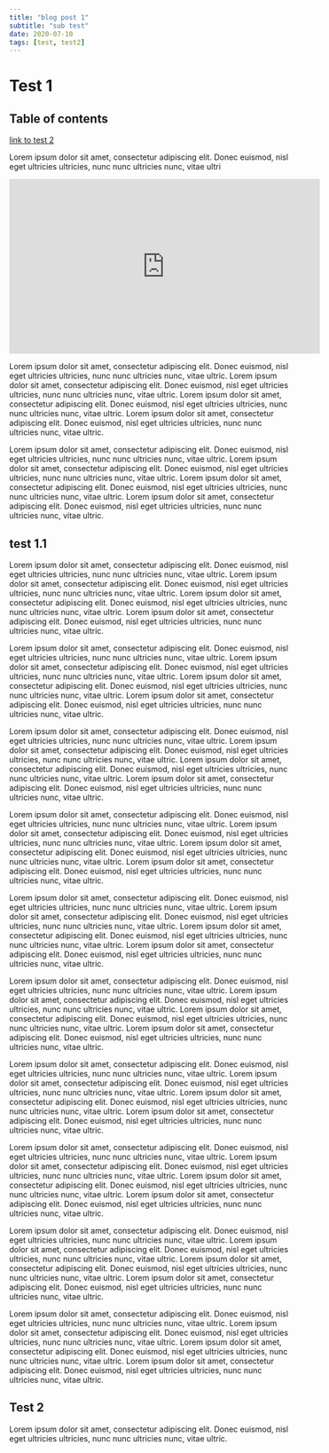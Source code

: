 ```yaml
---
title: "blog post 1"
subtitle: "sub test"
date: 2020-07-10
tags: [test, test2]
---
```


# Test 1

## Table of contents

[link to test 2](#test-2)

Lorem ipsum dolor sit amet, consectetur adipiscing elit. Donec euismod, nisl eget ultricies ultricies, nunc nunc ultricies nunc, vitae ultri

<iframe width="560" height="315" src="https://www.youtube.com/embed/T_ke-MOT1mI" frameborder="0" allow="accelerometer; autoplay; encrypted-media; gyroscope; picture-in-picture" allowfullscreen></iframe>

Lorem ipsum dolor sit amet, consectetur adipiscing elit. Donec euismod, nisl eget ultricies ultricies, nunc nunc ultricies nunc, vitae ultric. Lorem ipsum dolor sit amet, consectetur adipiscing elit. Donec euismod, nisl eget ultricies ultricies, nunc nunc ultricies nunc, vitae ultric. Lorem ipsum dolor sit amet, consectetur adipiscing elit. Donec euismod, nisl eget ultricies ultricies, nunc nunc ultricies nunc, vitae ultric. Lorem ipsum dolor sit amet, consectetur adipiscing elit. Donec euismod, nisl eget ultricies ultricies, nunc nunc ultricies nunc, vitae ultric.

Lorem ipsum dolor sit amet, consectetur adipiscing elit. Donec euismod, nisl eget ultricies ultricies, nunc nunc ultricies nunc, vitae ultric. Lorem ipsum dolor sit amet, consectetur adipiscing elit. Donec euismod, nisl eget ultricies ultricies, nunc nunc ultricies nunc, vitae ultric. Lorem ipsum dolor sit amet, consectetur adipiscing elit. Donec euismod, nisl eget ultricies ultricies, nunc nunc ultricies nunc, vitae ultric. Lorem ipsum dolor sit amet, consectetur adipiscing elit. Donec euismod, nisl eget ultricies ultricies, nunc nunc ultricies nunc, vitae ultric.

## test 1.1

Lorem ipsum dolor sit amet, consectetur adipiscing elit. Donec euismod, nisl eget ultricies ultricies, nunc nunc ultricies nunc, vitae ultric. Lorem ipsum dolor sit amet, consectetur adipiscing elit. Donec euismod, nisl eget ultricies ultricies, nunc nunc ultricies nunc, vitae ultric. Lorem ipsum dolor sit amet, consectetur adipiscing elit. Donec euismod, nisl eget ultricies ultricies, nunc nunc ultricies nunc, vitae ultric. Lorem ipsum dolor sit amet, consectetur adipiscing elit. Donec euismod, nisl eget ultricies ultricies, nunc nunc ultricies nunc, vitae ultric.

Lorem ipsum dolor sit amet, consectetur adipiscing elit. Donec euismod, nisl eget ultricies ultricies, nunc nunc ultricies nunc, vitae ultric. Lorem ipsum dolor sit amet, consectetur adipiscing elit. Donec euismod, nisl eget ultricies ultricies, nunc nunc ultricies nunc, vitae ultric. Lorem ipsum dolor sit amet, consectetur adipiscing elit. Donec euismod, nisl eget ultricies ultricies, nunc nunc ultricies nunc, vitae ultric. Lorem ipsum dolor sit amet, consectetur adipiscing elit. Donec euismod, nisl eget ultricies ultricies, nunc nunc ultricies nunc, vitae ultric.

Lorem ipsum dolor sit amet, consectetur adipiscing elit. Donec euismod, nisl eget ultricies ultricies, nunc nunc ultricies nunc, vitae ultric. Lorem ipsum dolor sit amet, consectetur adipiscing elit. Donec euismod, nisl eget ultricies ultricies, nunc nunc ultricies nunc, vitae ultric. Lorem ipsum dolor sit amet, consectetur adipiscing elit. Donec euismod, nisl eget ultricies ultricies, nunc nunc ultricies nunc, vitae ultric. Lorem ipsum dolor sit amet, consectetur adipiscing elit. Donec euismod, nisl eget ultricies ultricies, nunc nunc ultricies nunc, vitae ultric.

Lorem ipsum dolor sit amet, consectetur adipiscing elit. Donec euismod, nisl eget ultricies ultricies, nunc nunc ultricies nunc, vitae ultric. Lorem ipsum dolor sit amet, consectetur adipiscing elit. Donec euismod, nisl eget ultricies ultricies, nunc nunc ultricies nunc, vitae ultric. Lorem ipsum dolor sit amet, consectetur adipiscing elit. Donec euismod, nisl eget ultricies ultricies, nunc nunc ultricies nunc, vitae ultric. Lorem ipsum dolor sit amet, consectetur adipiscing elit. Donec euismod, nisl eget ultricies ultricies, nunc nunc ultricies nunc, vitae ultric.

Lorem ipsum dolor sit amet, consectetur adipiscing elit. Donec euismod, nisl eget ultricies ultricies, nunc nunc ultricies nunc, vitae ultric. Lorem ipsum dolor sit amet, consectetur adipiscing elit. Donec euismod, nisl eget ultricies ultricies, nunc nunc ultricies nunc, vitae ultric. Lorem ipsum dolor sit amet, consectetur adipiscing elit. Donec euismod, nisl eget ultricies ultricies, nunc nunc ultricies nunc, vitae ultric. Lorem ipsum dolor sit amet, consectetur adipiscing elit. Donec euismod, nisl eget ultricies ultricies, nunc nunc ultricies nunc, vitae ultric.

Lorem ipsum dolor sit amet, consectetur adipiscing elit. Donec euismod, nisl eget ultricies ultricies, nunc nunc ultricies nunc, vitae ultric. Lorem ipsum dolor sit amet, consectetur adipiscing elit. Donec euismod, nisl eget ultricies ultricies, nunc nunc ultricies nunc, vitae ultric. Lorem ipsum dolor sit amet, consectetur adipiscing elit. Donec euismod, nisl eget ultricies ultricies, nunc nunc ultricies nunc, vitae ultric. Lorem ipsum dolor sit amet, consectetur adipiscing elit. Donec euismod, nisl eget ultricies ultricies, nunc nunc ultricies nunc, vitae ultric.

Lorem ipsum dolor sit amet, consectetur adipiscing elit. Donec euismod, nisl eget ultricies ultricies, nunc nunc ultricies nunc, vitae ultric. Lorem ipsum dolor sit amet, consectetur adipiscing elit. Donec euismod, nisl eget ultricies ultricies, nunc nunc ultricies nunc, vitae ultric. Lorem ipsum dolor sit amet, consectetur adipiscing elit. Donec euismod, nisl eget ultricies ultricies, nunc nunc ultricies nunc, vitae ultric. Lorem ipsum dolor sit amet, consectetur adipiscing elit. Donec euismod, nisl eget ultricies ultricies, nunc nunc ultricies nunc, vitae ultric.

Lorem ipsum dolor sit amet, consectetur adipiscing elit. Donec euismod, nisl eget ultricies ultricies, nunc nunc ultricies nunc, vitae ultric. Lorem ipsum dolor sit amet, consectetur adipiscing elit. Donec euismod, nisl eget ultricies ultricies, nunc nunc ultricies nunc, vitae ultric. Lorem ipsum dolor sit amet, consectetur adipiscing elit. Donec euismod, nisl eget ultricies ultricies, nunc nunc ultricies nunc, vitae ultric. Lorem ipsum dolor sit amet, consectetur adipiscing elit. Donec euismod, nisl eget ultricies ultricies, nunc nunc ultricies nunc, vitae ultric.

Lorem ipsum dolor sit amet, consectetur adipiscing elit. Donec euismod, nisl eget ultricies ultricies, nunc nunc ultricies nunc, vitae ultric. Lorem ipsum dolor sit amet, consectetur adipiscing elit. Donec euismod, nisl eget ultricies ultricies, nunc nunc ultricies nunc, vitae ultric. Lorem ipsum dolor sit amet, consectetur adipiscing elit. Donec euismod, nisl eget ultricies ultricies, nunc nunc ultricies nunc, vitae ultric. Lorem ipsum dolor sit amet, consectetur adipiscing elit. Donec euismod, nisl eget ultricies ultricies, nunc nunc ultricies nunc, vitae ultric.

Lorem ipsum dolor sit amet, consectetur adipiscing elit. Donec euismod, nisl eget ultricies ultricies, nunc nunc ultricies nunc, vitae ultric. Lorem ipsum dolor sit amet, consectetur adipiscing elit. Donec euismod, nisl eget ultricies ultricies, nunc nunc ultricies nunc, vitae ultric. Lorem ipsum dolor sit amet, consectetur adipiscing elit. Donec euismod, nisl eget ultricies ultricies, nunc nunc ultricies nunc, vitae ultric. Lorem ipsum dolor sit amet, consectetur adipiscing elit. Donec euismod, nisl eget ultricies ultricies, nunc nunc ultricies nunc, vitae ultric.

## Test 2

Lorem ipsum dolor sit amet, consectetur adipiscing elit. Donec euismod, nisl eget ultricies ultricies, nunc nunc ultricies nunc, vitae ultric.
